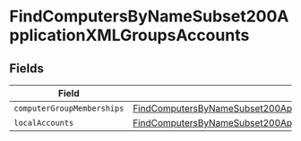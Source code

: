 # FindComputersByNameSubset200ApplicationXMLGroupsAccounts


## Fields

| Field                                                                                                                                                                                             | Type                                                                                                                                                                                              | Required                                                                                                                                                                                          | Description                                                                                                                                                                                       |
| ------------------------------------------------------------------------------------------------------------------------------------------------------------------------------------------------- | ------------------------------------------------------------------------------------------------------------------------------------------------------------------------------------------------- | ------------------------------------------------------------------------------------------------------------------------------------------------------------------------------------------------- | ------------------------------------------------------------------------------------------------------------------------------------------------------------------------------------------------- |
| `computerGroupMemberships`                                                                                                                                                                        | [FindComputersByNameSubset200ApplicationXMLGroupsAccountsComputerGroupMemberships](../../models/operations/findcomputersbynamesubset200applicationxmlgroupsaccountscomputergroupmemberships.md)[] | :heavy_minus_sign:                                                                                                                                                                                | N/A                                                                                                                                                                                               |
| `localAccounts`                                                                                                                                                                                   | [FindComputersByNameSubset200ApplicationXMLGroupsAccountsLocalAccounts](../../models/operations/findcomputersbynamesubset200applicationxmlgroupsaccountslocalaccounts.md)[]                       | :heavy_minus_sign:                                                                                                                                                                                | N/A                                                                                                                                                                                               |